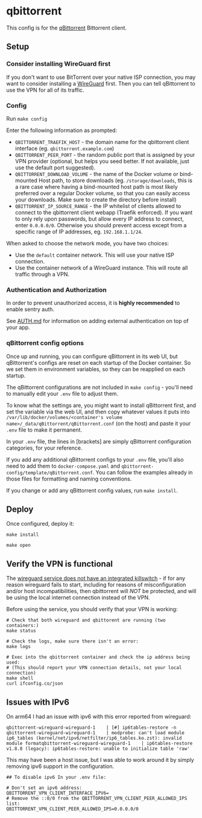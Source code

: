 # qbittorrent

This config is for the [qBittorrent](https://www.qbittorrent.org/)
Bittorrent client.

## Setup

### Consider installing WireGuard first

If you don't want to use BitTorrent over your native ISP connection,
you may want to consider installing a [WireGuard](../wireguard) first.
Then you can tell qBittorrent to use the VPN for all of its traffic.

### Config

Run `make config` 

Enter the following information as prompted:

 * `QBITTORRENT_TRAEFIK_HOST` - the domain name for the qbittorrent
   client interface (eg. `qbittorrent.example.com`)
 * `QBITTORRENT_PEER_PORT` - the random public port that is assigned
   by your VPN provider (optional, but helps you seed better. If not
   available, just use the default port suggested).
 * `QBITTORRENT_DOWNLOAD_VOLUME` - the name of the Docker volume or
   bind-mounted Host path, to store downloads (eg.
   `/storage/downloads`, this is a rare case where having a
   bind-mounted host path is most likely preferred over a regular
   Docker volume, so that you can easily access your downloads. Make
   sure to create the directory before install)
 * `QBITTORRENT_IP_SOURCE_RANGE` - the IP whitelist of clients
   allowed to connect to the qbittorrent client webapp (Traefik
   enforced). If you want to only rely upon passwords, but allow every
   IP address to connect, enter `0.0.0.0/0`. Otherwise you should
   prevent access except from a specific range of IP addresses, eg.
   `192.168.1.1/24`.

When asked to choose the network mode, you have two choices:

 * Use the `default` container network. This will use your native ISP
   connection.
 * Use the container network of a WireGuard instance. This will route
   all traffic through a VPN.

### Authentication and Authorization

In order to prevent unauthorized access, it is **highly recommended**
to enable sentry auth. 

See [AUTH.md](../AUTH.md) for information on adding external
authentication on top of your app.

### qBittorrent config options
Once up and running, you can configure qBittorrent in its web UI, but
qBittorrent's configs are reset on each startup of the Docker container.
So we set them in environment variables, so they can be reapplied on each
startup. 

The qBittorrent configurations are not included in `make config` - you'll
need to manually edit your `.env` file to adjust them.

To know what the settings are, you might want to install qBittorrent
first, and set the variable via the web UI, and then copy whatever
values it puts into `/var/lib/docker/volumes/<container's volume
name>/_data/qBittorrent/qBittorrent.conf` (on the host) and paste it
your `.env` file to make it permanent.

In your `.env` file, the lines in \[brackets\] are simply qBittorrent
configuration categories, for your reference.

If you add any additional qBittorrent configs to your `.env` file, you'll also
need to add them to `docker-compose.yaml` and
`qbittorrent-config/template/qBittorrent.conf`. You can follow the examples
already in those files for formatting and naming conventions.

If you change or add any qBittorrent config values, run `make install`.

## Deploy

Once configured, deploy it:

```
make install
```

```
make open
```

## Verify the VPN is functional

The [wireguard service does not have an integrated
killswitch](https://github.com/linuxserver/docker-wireguard/issues/139) -
if for any reason wireguard fails to start, including for reasons of
misconfiguration and/or host incompatibilities, then qbittorrent will
*NOT* be protected, and will be using the local internet connection
instead of the VPN.

Before using the service, you should verify that your VPN is working:

```
# Check that both wireguard and qbittorent are running (two containers:)
make status

# Check the logs, make sure there isn't an error:
make logs

# Exec into the qbittorrent container and check the ip address being used:
# (This should report your VPN connection details, not your local connection)
make shell
curl ifconfig.co/json
```

## Issues with IPv6

On arm64 I had an issue with ipv6 with this error reported from wireguard:

```
qbittorrent-wireguard-wireguard-1    | [#] ip6tables-restore -n
qbittorrent-wireguard-wireguard-1    | modprobe: can't load module ip6_tables (kernel/net/ipv6/netfilter/ip6_tables.ko.zst): invalid module formatqbittorrent-wireguard-wireguard-1    | ip6tables-restore v1.8.8 (legacy): ip6tables-restore: unable to initialize table 'raw'
```

This may have been a host issue, but I was able to work around it by simply removing ipv6 support in the configuration.

```
## To disable ipv6 In your .env file:

# Don't set an ipv6 address:
QBITTORRENT_VPN_CLIENT_INTERFACE_IPV6=
# Remove the ::0/0 from the QBITTORRENT_VPN_CLIENT_PEER_ALLOWED_IPS list:
QBITTORRENT_VPN_CLIENT_PEER_ALLOWED_IPS=0.0.0.0/0
```
